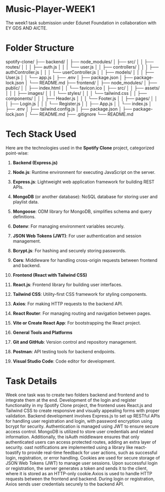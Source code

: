 # Music-Player-WEEK1
The week1 task submission under Edunet Foundation in collaboration with EY GDS AND AICTE.
# Folder Structure
spotify-clone/
├── backend/
│   ├── node_modules/
│   ├── src/
│   │   ├── routes/
│   │   │   ├── auth.js
│   │   │   └── user.js
│   │   ├── controllers/
│   │   │   ├── authController.js
│   │   │   └── userController.js
│   │   ├── models/
│   │   │   ├── User.js
│   │   └── app.js
│   ├── .env
│   ├── package.json
│   ├── package-lock.json
│   └── README.md
├── frontend/
│   ├── node_modules/
│   ├── public/
│   │   ├── index.html
│   │   └── favicon.ico
│   ├── src/
│   │   ├── assets/
│   │   │   ├── images/
│   │   │   └── styles/
│   │   │       └── tailwind.css
│   │   ├── components/
│   │   │   ├── Header.js
│   │   │   └── Footer.js
│   │   ├── pages/
│   │   │   ├── Login.js
│   │   │   └── Register.js
│   │   ├── App.js
│   │   └── index.js
│   ├── .env
│   ├── tailwind.config.js
│   ├── package.json
│   ├── package-lock.json
│   └── README.md
├── .gitignore
└── README.md
# Tech Stack Used
Here are the technologies used in the **Spotify Clone** project, categorized point-wise:

1. **Backend (Express.js)**
1. **Node.js**: Runtime environment for executing JavaScript on the server.
2. **Express.js**: Lightweight web application framework for building REST APIs.
3. **MongoDB** (or another database): NoSQL database for storing user and playlist data.
4. **Mongoose**: ODM library for MongoDB, simplifies schema and query definitions.
5. **Dotenv**: For managing environment variables securely.
6. **JSON Web Tokens (JWT)**: For user authentication and session management.
7. **Bcrypt.js**: For hashing and securely storing passwords.
8. **Cors**: Middleware for handling cross-origin requests between frontend and backend.

2. **Frontend (React with Tailwind CSS)**
1. **React.js**: Frontend library for building user interfaces.
2. **Tailwind CSS**: Utility-first CSS framework for styling components.
3. **Axios**: For making HTTP requests to the backend API.
4. **React Router**: For managing routing and navigation between pages.
5. **Vite or Create React App**: For bootstrapping the React project.


3. **General Tools and Platforms**
1. **Git and GitHub**: Version control and repository management.
2. **Postman**: API testing tools for backend endpoints.
3. **Visual Studio Code**: Code editor for development.

# Task Details
Week one task was to create two folders backend and frontend and to integrate them at the end.
Development of the login and register functionality in my Spotify Clone project, the frontend uses React.js and Tailwind CSS to create responsive and visually appealing forms with proper validation. Backend development involves Express.js to set up RESTful APIs for handling user registration and login, with password encryption using bcrypt for security. Authentication is managed using JWT to ensure secure access control. MongoDB is utilized to store user credentials and related information. Additionally, the isAuth middleware ensures that only authenticated users can access protected routes, adding an extra layer of security. 
oast notifications are implemented using a library like react-toastify to provide real-time feedback for user actions, such as successful login, registration, or error handling. Cookies are used for secure storage of JSON Web Tokens (JWT) to manage user sessions. Upon successful login or registration, the server generates a token and sends it to the client, where it is stored as an HTTP-only cookie.Axios is used to handle HTTP requests between the frontend and backend. During login or registration, Axios sends user credentials securely to the backend API. 
